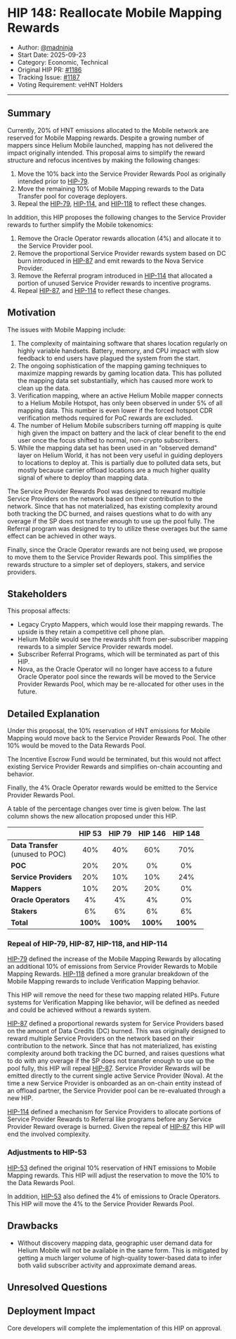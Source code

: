 # HIP 148: Reallocate Mobile Mapping Rewards

- Author: [@madninja](https://github.com/madninja)
- Start Date: 2025-09-23
- Category: Economic, Technical
- Original HIP PR: [#1186](https://github.com/helium/HIP/pull/1186)
- Tracking Issue: [#1187](https://github.com/helium/HIP/issues/1187)
- Voting Requirement: veHNT Holders

---

## Summary

Currently, 20% of HNT emissions allocated to the Mobile network are reserved for Mobile Mapping rewards. Despite a growing number of mappers since Helium Mobile launched, mapping has not delivered the impact originally intended. This proposal aims to simplify the reward structure and refocus incentives by making the following changes:

1. Move the 10% back into the Service Provider Rewards Pool as originally intended prior to [HIP-79][hip-79].
2. Move the remaining 10% of Mobile Mapping rewards to the Data Transfer pool for coverage deployers.
3. Repeal the [HIP-79][hip-79], [HIP-114][hip-114], and [HIP-118][hip-118] to reflect these changes.

In addition, this HIP proposes the following changes to the Service Provider rewards to further simplify the Mobile tokenomics:

1. Remove the Oracle Operator rewards allocation (4%) and allocate it to the Service Provider pool.
2. Remove the proportional Service Provider rewards system based on DC burn introduced in [HIP-87][hip-87] and emit rewards to the Nova Service Provider.
3. Remove the Referral program introduced in [HIP-114][hip-114] that allocated a portion of unused Service Provider rewards to incentive programs.
4. Repeal [HIP-87][hip-87], and [HIP-114][hip-114] to reflect these changes.

## Motivation

The issues with Mobile Mapping include:

1. The complexity of maintaining software that shares location regularly on highly variable handsets. Battery, memory, and CPU impact with slow feedback to end users have plagued the system from the start.
2. The ongoing sophistication of the mapping gaming techniques to maximize mapping rewards by gaming location data. This has polluted the mapping data set substantially, which has caused more work to clean up the data.
3. Verification mapping, where an active Helium Mobile mapper connects to a Helium Mobile Hotspot, has only been observed in under 5% of all mapping data. This number is even lower if the forced hotspot CDR verification methods required for PoC rewards are excluded.
4. The number of Helium Mobile subscribers turning off mapping is quite high given the impact on battery and the lack of clear benefit to the end user once the focus shifted to normal, non-crypto subscribers.
5. While the mapping data set has been used in an "observed demand" layer on Helium World, it has not been very useful in guiding deployers to locations to deploy at. This is partially due to polluted data sets, but mostly because carrier offload locations are a much higher quality signal of where to deploy than mapping data.

The Service Provider Rewards Pool was designed to reward multiple Service Providers on the network based on their contribution to the network. Since that has not materialized, has existing complexity around both tracking the DC burned, and raises questions what to do with any overage if the SP does not transfer enough to use up the pool fully. The Referral program was designed to try to utilize these overages but the same effect can be achieved in other ways.

Finally, since the Oracle Operator rewards are not being used, we propose to move them to the Service Provider Rewards pool. This simplifies the rewards structure to a simpler set of deployers, stakers, and service providers.

## Stakeholders

This proposal affects:

- Legacy Crypto Mappers, which would lose their mapping rewards. The upside is they retain a competitive cell phone plan.
- Helium Mobile would see the rewards shift from per-subscriber mapping rewards to a simpler Service Provider rewards model.
- Subscriber Referral Programs, which will be terminated as part of this HIP.
- Nova, as the Oracle Operator will no longer have access to a future Oracle Operator pool since the rewards will be moved to the Service Provider Rewards Pool, which may be re-allocated for other uses in the future.

## Detailed Explanation

Under this proposal, the 10% reservation of HNT emissions for Mobile Mapping would move back to the Service Provider Rewards Pool. The other 10% would be moved to the Data Rewards Pool.

The Incentive Escrow Fund would be terminated, but this would not affect existing Service Provider Rewards and simplifies on-chain accounting and behavior.

Finally, the 4% Oracle Operator rewards would be emitted to the Service Provider Rewards Pool.

A table of the percentage changes over time is given below. The last column shows the new allocation proposed under this HIP.

|                                      |  HIP 53  |  HIP 79  | HIP 146  | HIP 148  |
| ------------------------------------ | :------: | :------: | :------: | :------: |
| **Data Transfer**<br>(unused to POC) |   40%    |   40%    |   60%    |   70%    |
| **POC**                              |   20%    |   20%    |    0%    |    0%    |
| **Service Providers**                |   20%    |   10%    |   10%    |   24%    |
| **Mappers**                          |   10%    |   20%    |   20%    |    0%    |
| **Oracle Operators**                 |    4%    |    4%    |    4%    |    0%    |
| **Stakers**                          |    6%    |    6%    |    6%    |    6%    |
| **Total**                            | **100%** | **100%** | **100%** | **100%** |

### Repeal of HIP-79, HIP-87, HIP-118, and HIP-114

[HIP-79][hip-79] defined the increase of the Mobile Mapping Rewards by allocating an additional 10% of emissions from Service Provider Rewards to Mobile Mapping Rewards. [HIP-118][hip-118] defined a more granular breakdown of the Mobile Mapping rewards to include Verification Mapping behavior.

This HIP will remove the need for these two mapping related HIPs. Future systems for Verification Mapping like behavior, will be defined as needed and could be achieved without a rewards system.

[HIP-87][hip-87] defined a proportional rewards system for Service Providers based on the amount of Data Credits (DC) burned. This was originally designed to reward multiple Service Providers on the network based on their contribution to the network. Since that has not materialized, has existing complexity around both tracking the DC burned, and raises questions what to do with any overage if the SP does not transfer enough to use up the pool fully, this HIP will repeal [HIP-87][hip-87]. Service Provider Rewards will be emitted directly to the current single active Service Provider (Nova). At the time a new Service Provider is onboarded as an on-chain entity instead of an offload partner, the Service Provider pool can be re-evaluated through a new HIP.

[HIP-114][hip-114] defined a mechanism for Service Providers to allocate portions of Service Provider Rewards to Referral like programs before any Service Provider Reward overage is burned. Given the repeal of [HIP-87][hip-87] this HIP will end the involved complexity.

### Adjustments to HIP-53

[HIP-53][hip-53] defined the original 10% reservation of HNT emissions to Mobile Mapping rewards. This HIP will adjust the reservation to move the 10% to the Data Rewards Pool.

In addition, [HIP-53][hip-53] also defined the 4% of emissions to Oracle Operators. This HIP will move the 4% to the Service Provider Rewards Pool.

## Drawbacks

- Without discovery mapping data, geographic user demand data for Helium Mobile will not be available in the same form. This is mitigated by getting a much larger volume of high-quality tower-based data to infer both valid subscriber activity and approximate demand areas.

## Unresolved Questions

## Deployment Impact

Core developers will complete the implementation of this HIP on approval.

[hip-53]: https://github.com/helium/HIP/blob/main/0053-mobile-dao.md
[hip-87]: https://github.com/helium/HIP/blob/main/0087-proportional-service-provider-rewards.md
[hip-79]: https://github.com/helium/HIP/blob/main/0079-increase-mobile-mapping-rewards.md
[hip-118]: https://github.com/helium/HIP/blob/main/0118-mobile-verification-mapping.md
[hip-114]: https://github.com/helium/HIP/blob/main/0114-mobile-referral-programs.md
